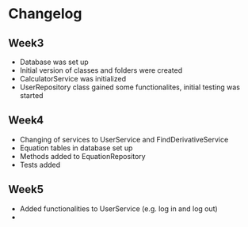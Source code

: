 # Changelog

## Week3

* Database was set up
* Initial version of classes and folders were created
* CalculatorService was initialized
* UserRepository class gained some functionalites, initial testing was started


## Week4

* Changing of services to UserService and FindDerivativeService
* Equation tables in database set up
* Methods added to EquationRepository
* Tests added 

## Week5

* Added functionalities to UserService (e.g. log in and log out)
* 
